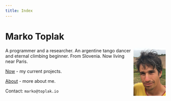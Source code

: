 ```yaml
---
title: Index
---
```


# Marko Toplak

[<img src="/markotoplak201808_h200.jpg" style="max-width: 20%; float:right; margin-left: 3px;" alt="Marko Toplak's headshot" />](/markotoplak201808.jpg)
A programmer and a researcher. An argentine tango dancer and eternal climbing beginner.
From Slovenia. Now living near Paris.


[Now](/now/) - my current projects.

[About](/about/) - more about me.

Contact: `marko@toplak.io`